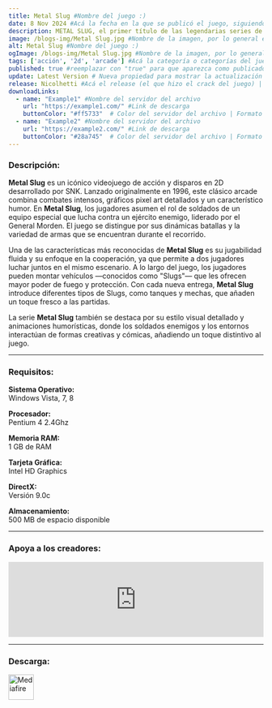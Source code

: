 ```yaml
---
title: Metal Slug #Nombre del juego :)
date: 8 Nov 2024 #Acá la fecha en la que se publicó el juego, siguiendo este formato: Dia "30", Mes "Oct", Año "2024" = como debe quedar: 30 Oct 2024
description: METAL SLUG, el primer título de las legendarias series de juegos de acción y disparos en 2D con el que todo empezó. #Acá una mini descripción del juego
image: /blogs-img/Metal Slug.jpg #Nombre de la imagen, por lo general es exactamente el mismo nombre que el juego excluyendo lo ":" (Dos puntos)
alt: Metal Slug #Nombre del juego :)
ogImage: /blogs-img/Metal Slug.jpg #Nombre de la imagen, por lo general es exactamente el mismo nombre que el juego excluyendo lo ":" (Dos puntos)
tags: ['acción', '2d', 'arcade'] #Acá la categoría o categorías del juego, si es más de una se coloca en este formato: ['categoría1', 'categoría2']
published: true #reemplazar con "true" para que aparezca como publicado
update: Latest Version # Nueva propiedad para mostrar la actualización | Formato: v1.0.0
release: Nicolhetti #Acá el release (el que hizo el crack del juego) | Formato: Nicolhetti
downloadLinks:
  - name: "Example1" #Nombre del servidor del archivo
    url: "https://example1.com/" #Link de descarga
    buttonColor: "#ff5733"  # Color del servidor del archivo | Formato hexadecimal | MediaFire: #0171F0 | Buzzheavier: #FF6600 |
  - name: "Example2" #Nombre del servidor del archivo
    url: "https://example2.com/" #Link de descarga
    buttonColor: "#28a745"  # Color del servidor del archivo | Formato hexadecimal | MediaFire: #0171F0 | Buzzheavier: #FF6600 |
---
```


<!--En VSCode seleccionando una palabra, por ejemplo: "Metal Slug" y apretando Ctrl+F2 se seleccionan todas las palabras iguales-->

### Descripción:
**Metal Slug** es un icónico videojuego de acción y disparos en 2D desarrollado por SNK. Lanzado originalmente en 1996, este clásico arcade combina combates intensos, gráficos pixel art detallados y un característico humor. En **Metal Slug**, los jugadores asumen el rol de soldados de un equipo especial que lucha contra un ejército enemigo, liderado por el General Morden. El juego se distingue por sus dinámicas batallas y la variedad de armas que se encuentran durante el recorrido.

Una de las características más reconocidas de **Metal Slug** es su jugabilidad fluida y su enfoque en la cooperación, ya que permite a dos jugadores luchar juntos en el mismo escenario. A lo largo del juego, los jugadores pueden montar vehículos —conocidos como "Slugs"— que les ofrecen mayor poder de fuego y protección. Con cada nueva entrega, **Metal Slug** introduce diferentes tipos de Slugs, como tanques y mechas, que añaden un toque fresco a las partidas.

La serie **Metal Slug** también se destaca por su estilo visual detallado y animaciones humorísticas, donde los soldados enemigos y los entornos interactúan de formas creativas y cómicas, añadiendo un toque distintivo al juego.
<!--Prompt para Chat-GPT: Hazme una descripción para el juego "Metal Slug" y cada que menciones "Metal Slug" ponlo en negrita -->

---

### Requisitos:
**Sistema Operativo:**  
Windows Vista, 7, 8

**Procesador:**  
Pentium 4 2.4Ghz

**Memoria RAM:**  
1 GB de RAM

**Tarjeta Gráfica:**  
Intel HD Graphics

**DirectX:**  
Versión 9.0c

**Almacenamiento:**  
500 MB de espacio disponible

<!--Si falta o sobra un requisito se quita o se agrega manteniendo el mismo formato-->

---

### Apoya a los creadores:
<iframe src="https://store.steampowered.com/widget/366250/" frameborder="0" style="background-color: transparent; width: 100% !important; aspect-ratio: 646 / 190;"></iframe>

<!--Reemplazar los numeros (AppID) del juego (en este caso 2668510) por el numero (AppID) correspondiente con el juego a publicar-->
<!--El AppID se encuentra en la URL del Juego en Steam-->

---

### Descarga:

[<img src="https://gist.github.com/cxmeel/0dbc95191f239b631c3874f4ccf114e2/raw/download.svg" alt="Mediafire" height="50" />](https://www.mediafire.com/file/5irvdw5hzekc3qc/Metal_Slug.zip/file)

<!-- # se debe reemplazar por el link de descarga-->

<!--NOMBRE-DEL-SERVICIO se debe reemplazar por el servicio donde está subido el juego-->